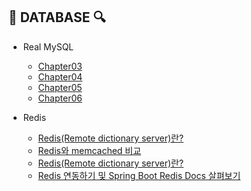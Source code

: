 ## 📄 DATABASE 🔍
* Real MySQL
    * [Chapter03](https://github.com/Hyung1Jung/database-network-os-infra/blob/master/src/database/real-mysql/chapter03/README.md)
    * [Chapter04](https://github.com/Hyung1Jung/database-network-os-infra/blob/master/src/database/real-mysql/chapter04/README.md)
    * [Chapter05](https://github.com/Hyung1Jung/database-network-os-infra/blob/master/src/database/real-mysql/chapter05/README.md)
    * [Chapter06](https://github.com/Hyung1Jung/database-network-os-infra/blob/master/src/database/real-mysql/chapter06/README.md)
  
* Redis
  * [Redis(Remote dictionary server)란?](https://junghyungil.tistory.com/162?category=900222)
  * [Redis와 memcached 비교](https://junghyungil.tistory.com/165?category=892328)
  * [Redis(Remote dictionary server)란?](https://junghyungil.tistory.com/162)
  * [Redis 연동하기 및 Spring Boot Redis Docs 살펴보기](https://junghyungil.tistory.com/166)